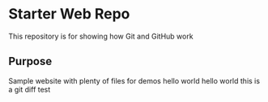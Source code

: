 # Starter Web Repo

This repository is for showing how Git and GitHub work

## Purpose

Sample website with plenty of files for demos
hello world
hello world
this is a git diff test

